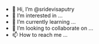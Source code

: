 - 👋 Hi, I’m @sridevisaputry
- 👀 I’m interested in ...
- 🌱 I’m currently learning ...
- 💞️ I’m looking to collaborate on ...
- 📫 How to reach me ...

<!---
sridevisaputry/sridevisaputry is a ✨ special ✨ repository because its `README.md` (this file) appears on your GitHub profile.
You can click the Preview link to take a look at your changes.
--->
